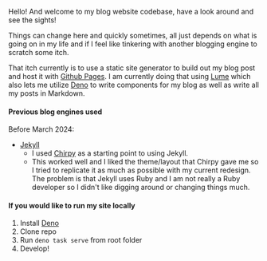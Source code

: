 Hello! And welcome to my blog website codebase, have a look around and see the sights!

Things can change here and quickly sometimes, all just depends on what is going on in my life and if I feel like tinkering with another blogging engine to scratch some itch.

That itch currently is to use a static site generator to build out my blog post and host it with [Github Pages](https://pages.github.com/).  I am currently doing that using [Lume](https://lume.land/) which also lets me utilize [Deno](https://deno.com/) to write components for my blog as well as write all my posts in Markdown.

#### Previous blog engines used
Before March 2024: 
- [Jekyll](https://jekyllrb.com/) 
  - I used [Chirpy](https://github.com/cotes2020/chirpy-starter) as a starting point to using Jekyll.
  - This worked well and I liked the theme/layout that Chirpy gave me so I tried to replicate it as much as possible with my current redesign.  The problem is that Jekyll uses Ruby and I am not really a Ruby developer so I didn't like digging around or changing things much.

#### If you would like to run my site locally

1. Install [Deno](https://docs.deno.com/runtime/manual)
2. Clone repo
3. Run `deno task serve` from root folder
4. Develop!

